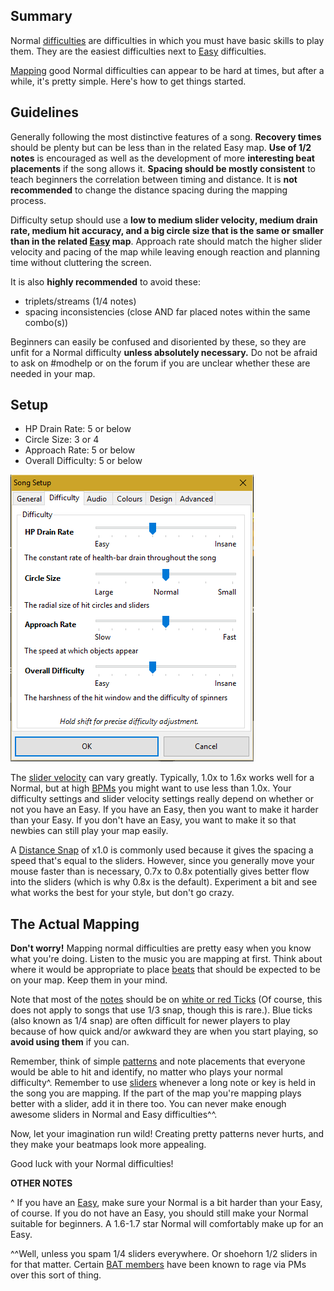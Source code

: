 Summary
-------

Normal [difficulties](difficulty) are difficulties in which you must have basic skills to play them. They are the easiest difficulties next to [Easy](Easy_(Difficulty)) difficulties.

[Mapping](Mapping) good Normal difficulties can appear to be hard at times, but after a while, it's pretty simple. Here's how to get things started.

Guidelines
----------

Generally following the most distinctive features of a song. **Recovery times** should be plenty but can be less than in the related Easy map. **Use of 1/2 notes** is encouraged as well as the development of more **interesting beat placements** if the song allows it. **Spacing should be mostly consistent** to teach beginners the correlation between timing and distance. It is **not recommended** to change the distance spacing during the mapping process.

Difficulty setup should use a **low to medium slider velocity, medium drain rate, medium hit accuracy, and a big circle size that is the same or smaller than in the related [Easy](Easy_(Difficulty)) map**. Approach rate should match the higher slider velocity and pacing of the map while leaving enough reaction and planning time without cluttering the screen.

It is also **highly recommended** to avoid these:

-   triplets/streams (1/4 notes)
-   spacing inconsistencies (close AND far placed notes within the same combo(s))

Beginners can easily be confused and disoriented by these, so they are unfit for a Normal difficulty **unless absolutely necessary.** Do not be afraid to ask on #modhelp or on the forum if you are unclear whether these are needed in your map.

Setup
-----

-   HP Drain Rate: 5 or below
-   Circle Size: 3 or 4
-   Approach Rate: 5 or below
-   Overall Difficulty: 5 or below

![Typical difficulty settings for Normal.](Normalsetup.png "Typical difficulty settings for Normal.")

The [slider velocity](slider_velocity) can vary greatly. Typically, 1.0x to 1.6x works well for a Normal, but at high [BPMs](bpm) you might want to use less than 1.0x. Your difficulty settings and slider velocity settings really depend on whether or not you have an Easy. If you have an Easy, then you want to make it harder than your Easy. If you don't have an Easy, you want to make it so that newbies can still play your map easily.

A [Distance Snap](Distance_Snap) of x1.0 is commonly used because it gives the spacing a speed that's equal to the sliders. However, since you generally move your mouse faster than is necessary, 0.7x to 0.8x potentially gives better flow into the sliders (which is why 0.8x is the default). Experiment a bit and see what works the best for your style, but don't go crazy.

The Actual Mapping
------------------

**Don't worry!** Mapping normal difficulties are pretty easy when you know what you're doing. Listen to the music you are mapping at first. Think about where it would be appropriate to place [beats](Hit_Objects) that should be expected to be on your map. Keep them in your mind.

Note that most of the [notes](Hit_Objects) should be on [white or red Ticks](Beat_Snap_Divisor) (Of course, this does not apply to songs that use 1/3 snap, though this is rare.). Blue ticks (also known as 1/4 snap) are often difficult for newer players to play because of how quick and/or awkward they are when you start playing, so **avoid using them** if you can.

Remember, think of simple [patterns](Mapping_Techniques#Patterns) and note placements that everyone would be able to hit and identify, no matter who plays your normal difficulty^. Remember to use [sliders](Hit_Objects#Sliders) whenever a long note or key is held in the song you are mapping. If the part of the map you're mapping plays better with a slider, add it in there too. You can never make enough awesome sliders in Normal and Easy difficulties^^.

Now, let your imagination run wild! Creating pretty patterns never hurts, and they make your beatmaps look more appealing.

Good luck with your Normal difficulties!

**OTHER NOTES**

^ If you have an [Easy](Easy_(Difficulty)), make sure your Normal is a bit harder than your Easy, of course. If you do not have an Easy, you should still make your Normal suitable for beginners. A 1.6-1.7 star Normal will comfortably make up for an Easy.

^^Well, unless you spam 1/4 sliders everywhere. Or shoehorn 1/2 sliders in for that matter. Certain [BAT members](Beatmap_Appreciation_Team) have been known to rage via PMs over this sort of thing.
